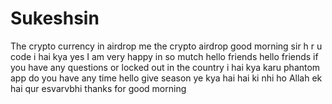 # Sukeshsin
The crypto currency in airdrop me 
the crypto airdrop 
good morning sir 
h r u code 
i hai kya 
yes I am very happy 
in so mutch
hello friends 
hello friends if you have any questions or locked out 
in the country 
i hai kya karu phantom app 
do you have any time 
hello give season 
ye kya hai hai ki nhi ho 
Allah ek hai qur esvarvbhi 
thanks for good morning 
